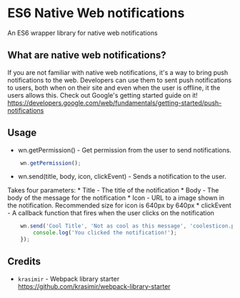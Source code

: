 # ES6 Native Web notifications

An ES6 wrapper library for native web notifications

## What are native web notifications?

If you are not familiar with native web notifications, it's a way to bring push notifications to the web.
Developers can use them to sent push notifications to users, both when on their site and even when the user is offline, it the users allows this.
Check out Google's getting started guide on it! https://developers.google.com/web/fundamentals/getting-started/push-notifications

## Usage

* wn.getPermission() - Get permission from the user to send notifications.
```javascript
    wn.getPermission();
```
* wn.send(title, body, icon, clickEvent) - Sends a notification to the user.

Takes four parameters:
    * Title - The title of the notification
    * Body - The body of the message for the notification
    * Icon - URL to a image shown in the notification. Recommended size for icon is 640px by 640px
    * clickEvent - A callback function that fires when the user clicks on the notification
```javascript
    wn.send('Cool Title', 'Not as cool as this message', 'coolesticon.png', function(){
        console.log('You clicked the notification!');
    });
```

## Credits

* `krasimir` - Webpack library starter
https://github.com/krasimir/webpack-library-starter